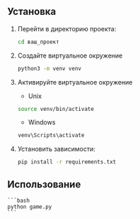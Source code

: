 ## Установка
   
1. Перейти в директорию проекта:

    ```bash
    cd ваш_проект
    ```

2. Cоздайте виртуальное окружение

    ```bash
    python3 -m venv venv
    ```

3. Активируйте виртуальное окружение

    - Unix

    ```bash
    source venv/bin/activate
    ```

    - Windows

    ```bash
    venv\Scripts\activate
    ```

4. Установить зависимости:

    ```bash
    pip install -r requirements.txt
    ```

## Использование

    ```bash
    python game.py
    ```
